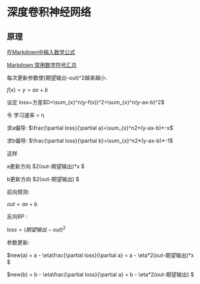# 深度卷积神经网络

## 原理

[在Markdown中输入数学公式](https://www.jianshu.com/p/a0aa94ef8ab2)

[Markdown 常用数学符号汇总](https://www.jianshu.com/p/d60b844d3ba5#comments)

每次更新参数使(期望输出-out)^2越来越小.

$f(x)=y=ax+b$

设定 loss=方差$D=\sum_{x}^n(y-f(x))^2=\sum_{x}^n(y-ax-b)^2$

令 学习速率 = &eta;

求a偏导: $\frac{\partial loss}{\partial a}=\sum_{x}^n2*(y-ax-b)*-x$

求b偏导: $\frac{\partial loss}{\partial b}=\sum_{x}^n2*(y-ax-b)*-1$

这样

a更新方向 $2(out-期望输出)*x $

b更新方向 $2(out-期望输出) $

前向预测:

$out=ax+b$

反向BP :

$loss = (期望输出-out)^2$

参数更新:

$new(a) = a - \eta\frac{\partial loss}{\partial a} = a - \eta*2(out-期望输出)*x $

$new(b) = b - \eta\frac{\partial loss}{\partial a} = b - \eta*2(out-期望输出) $
